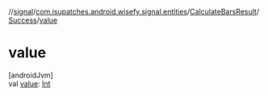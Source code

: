 //[signal](../../../../index.md)/[com.isupatches.android.wisefy.signal.entities](../../index.md)/[CalculateBarsResult](../index.md)/[Success](index.md)/[value](value.md)

# value

[androidJvm]\
val [value](value.md): [Int](https://kotlinlang.org/api/latest/jvm/stdlib/kotlin/-int/index.html)
